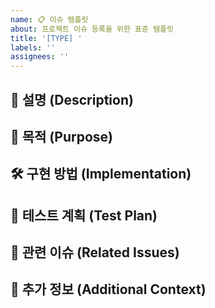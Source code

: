 ```yaml
---
name: 📋 이슈 템플릿
about: 프로젝트 이슈 등록을 위한 표준 템플릿
title: '[TYPE] '
labels: ''
assignees: ''
---
```


<!--
🔖 이슈 제목은 다음 형식을 따라주세요:
[TYPE] 간결한 이슈 설명

✅ TYPE 종류:
- ✨ Feat: 새로운 기능 추가
- 🐛 Fix: 버그 수정
- ♻️ Refactor: 코드 리팩토링
- 💄 Style: 코드 스타일 수정
- 🧪 Test: 테스트 코드 추가/수정
- 📝 Docs: 문서 수정
- 🔧 Chore: 빌드 프로세스 변경, 패키지 매니저 설정 등
-->

## 📌 설명 (Description)

<!-- 이슈에 대한 상세 설명을 작성해주세요 -->

## 🎯 목적 (Purpose)

<!-- 이 이슈를 통해 해결하고자 하는 문제나 달성하려는 목표를 설명해주세요 -->

## 🛠️ 구현 방법 (Implementation)

<!-- 어떻게 이 이슈를 해결할 것인지 방법을 설명해주세요 (선택사항) -->

## 🧪 테스트 계획 (Test Plan)

<!-- 구현 후 테스트 방법을 설명해주세요 (선택사항) -->

## 🔗 관련 이슈 (Related Issues)

<!-- 관련된 다른 이슈가 있다면 링크해주세요 -->

## 💬 추가 정보 (Additional Context)

<!-- 스크린샷, 참고자료 등 추가 정보가 있다면 첨부해주세요 -->
